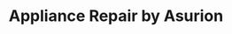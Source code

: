 ---
title: "Appliance Repair by Asurion"
url: /palm-coast/appliance-repair-by-asurion/
shop: appliance
---